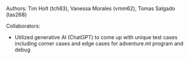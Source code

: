 Authors: Tim Holt (tch83), Vanessa Morales (vmm62), Tomas Salgado (tas268)

Collaborators:
- Utilized generative AI (ChatGPT) to come up with unique test cases including 
corner cases and edge cases for adventure.ml program and debug 